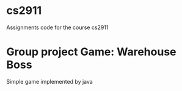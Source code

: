 # cs2911
Assignments code for the course cs2911


# Group project Game: Warehouse Boss
Simple game implemented by java

